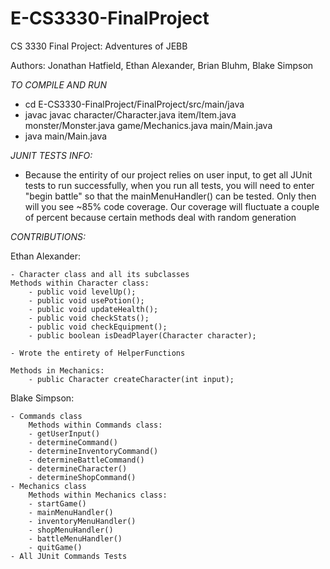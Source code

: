 # E-CS3330-FinalProject

CS 3330 Final Project: Adventures of JEBB

Authors: Jonathan Hatfield, Ethan Alexander, Brian Bluhm, Blake Simpson

_TO COMPILE AND RUN_
- cd E-CS3330-FinalProject/FinalProject/src/main/java
- javac javac character/Character.java item/Item.java monster/Monster.java game/Mechanics.java main/Main.java
- java main/Main.java


_JUNIT TESTS INFO:_
- Because the entirity of our project relies on user input, to get all JUnit tests to run successfully,
  when you run all tests, you will need to enter "begin battle" so that the mainMenuHandler() can be tested.
  Only then will you see ~85% code coverage. Our coverage will fluctuate a couple of percent because certain methods
  deal with random generation

*CONTRIBUTIONS:*

Ethan Alexander:
	
	- Character class and all its subclasses
	Methods within Character class:
		- public void levelUp();
		- public void usePotion();
		- public void updateHealth();
		- public void checkStats();
		- public void checkEquipment();
		- public boolean isDeadPlayer(Character character);
	
	- Wrote the entirety of HelperFunctions
	
	Methods in Mechanics:
		- public Character createCharacter(int input);


Blake Simpson:

	- Commands class
 		Methods within Commands class:
   		- getUserInput()
      	- determineCommand()
	 	- determineInventoryCommand()
    	- determineBattleCommand()
       	- determineCharacter()
	  	- determineShopCommand()
    - Mechanics class
       	Methods within Mechanics class:
	 	- startGame()
    	- mainMenuHandler()
       	- inventoryMenuHandler()
	  	- shopMenuHandler()
     	- battleMenuHandler()
		- quitGame()
    - All JUnit Commands Tests
